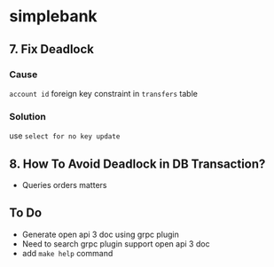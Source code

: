# simplebank

## 7. Fix Deadlock

### Cause

`account id` foreign key constraint in `transfers` table

### Solution

use `select for no key update`

## 8. How To Avoid Deadlock in DB Transaction?

- Queries orders matters

## To Do

- Generate open api 3 doc using grpc plugin
- Need to search grpc plugin support open api 3 doc
- add `make help` command
